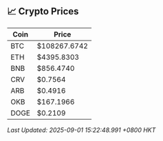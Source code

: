 ## 📈 Crypto Prices

| Coin | Price |
| ---- | ----- |
| BTC | $108267.6742 |
| ETH | $4395.8303 |
| BNB | $856.4740 |
| CRV | $0.7564 |
| ARB | $0.4916 |
| OKB | $167.1966 |
| DOGE | $0.2109 |

_Last Updated: 2025-09-01 15:22:48.991 +0800 HKT_